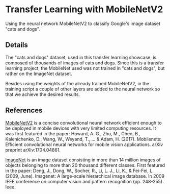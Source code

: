 # Transfer Learning with MobileNetV2
Using the neural network MobileNetV2 to classify Google's image dataset "cats and dogs".
 
## Details
The "cats and dogs" dataset, used in this transfer learning showcase, is composed of thousands of images of cats and dogs. Since this is a transfer learning project, the MobileNet used was not trained in "cats and dogs", but rather on the ImageNet dataset. 
 
Besides using the weights of the already trained MobileNetV2, in the training script a couple of other layers are added to the neural network so that we achieve the desired results.
 
## References
[MobileNetV2] is a concise convolutional neural network efficient enough to be deployed in mobile devices with very limited computing resources. It was first featured in the paper: Howard, A. G., Zhu, M., Chen, B., Kalenichenko, D., Wang, W., Weyand, T., ... & Adam, H. (2017). Mobilenets: Efficient convolutional neural networks for mobile vision applications. arXiv preprint arXiv:1704.04861.
 
[ImageNet] is an image dataset consisting in more than 14 million images of objects belonging to more than 20 thousand different classes. First featured in the paper: Deng, J., Dong, W., Socher, R., Li, L. J., Li, K., & Fei-Fei, L. (2009, June). Imagenet: A large-scale hierarchical image database. In 2009 IEEE conference on computer vision and pattern recognition (pp. 248-255). Ieee.

[//]: #
   [ImageNet]: https://www.image-net.org
   [MobileNetV2]: https://github.com/tensorflow/models/tree/master/research/slim/nets/mobilenet
